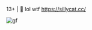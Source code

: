 13+ | 🫠 lol wtf https://sillycat.cc/

![gf](https://github.com/user-attachments/assets/8662d5ca-b34a-4efe-932e-7c5c237fbd4d)
